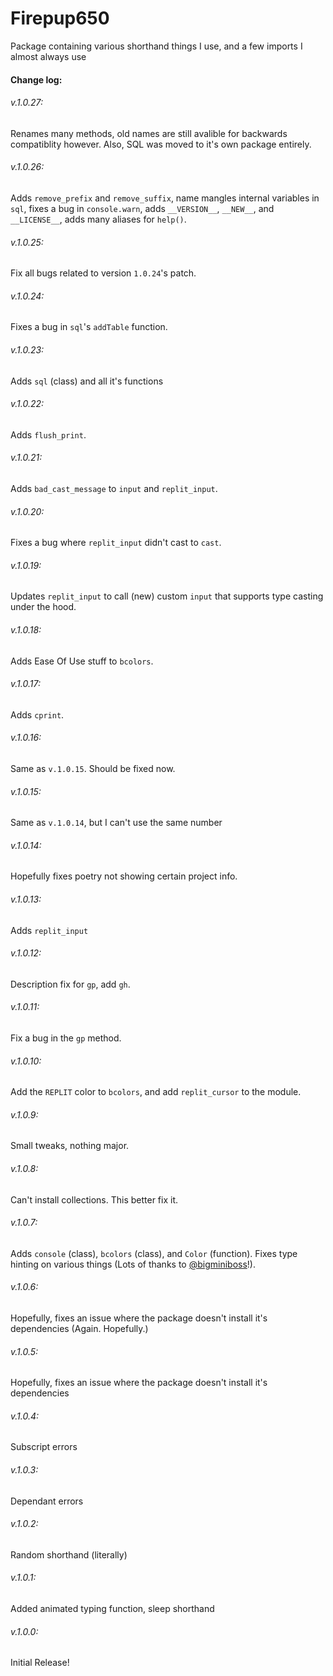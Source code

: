 # Firepup650
Package containing various shorthand things I use, and a few imports I almost always use
#### Change log:
###### v.1.0.27:
Renames many methods, old names are still avalible for backwards compatiblity however. Also, SQL was moved to it's own package entirely.
###### v.1.0.26:
Adds `remove_prefix` and `remove_suffix`, name mangles internal variables in `sql`, fixes a bug in `console.warn`, adds `__VERSION__`, `__NEW__`, and `__LICENSE__`, adds many aliases for `help()`.
###### v.1.0.25:
Fix all bugs related to version `1.0.24`'s patch.
###### v.1.0.24:
Fixes a bug in `sql`'s `addTable` function.
###### v.1.0.23:
Adds `sql` (class) and all it's functions
###### v.1.0.22:
Adds `flush_print`.
###### v.1.0.21:
Adds `bad_cast_message` to `input` and `replit_input`.
###### v.1.0.20:
Fixes a bug where `replit_input` didn't cast to `cast`.
###### v.1.0.19:
Updates `replit_input` to call (new) custom `input` that supports type casting under the hood.
###### v.1.0.18:
Adds Ease Of Use stuff to `bcolors`.
###### v.1.0.17:
Adds `cprint`.
###### v.1.0.16:
Same as `v.1.0.15`. Should be fixed now.
###### v.1.0.15:
Same as `v.1.0.14`, but I can't use the same number
###### v.1.0.14:
Hopefully fixes poetry not showing certain project info.
###### v.1.0.13:
Adds `replit_input`
###### v.1.0.12:
Description fix for `gp`, add `gh`.
###### v.1.0.11:
Fix a bug in the `gp` method.
###### v.1.0.10:
Add the `REPLIT` color to `bcolors`, and add `replit_cursor` to the module.
###### v.1.0.9:
Small tweaks, nothing major.
###### v.1.0.8:
Can't install collections. This better fix it.
###### v.1.0.7:
Adds `console` (class), `bcolors` (class), and `Color` (function). Fixes type hinting on various things (Lots of thanks to [@bigminiboss](https://pypi.org/user/bigminiboss/)!).
###### v.1.0.6:
Hopefully, fixes an issue where the package doesn't install it's dependencies (Again. Hopefully.)
###### v.1.0.5:
Hopefully, fixes an issue where the package doesn't install it's dependencies
###### v.1.0.4:
Subscript errors
###### v.1.0.3:
Dependant errors
###### v.1.0.2:
Random shorthand (literally)
###### v.1.0.1:
Added animated typing function, sleep shorthand
###### v.1.0.0:
Initial Release!